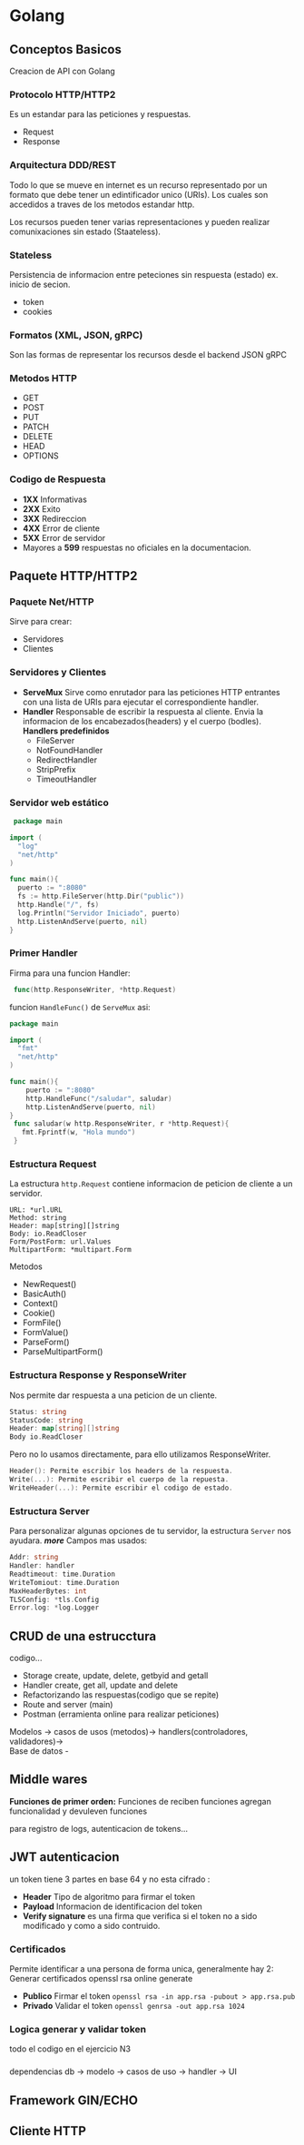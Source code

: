 # Golang
## Conceptos Basicos
Creacion de API con Golang 
### Protocolo HTTP/HTTP2
Es un estandar para las peticiones y respuestas.

- Request
- Response

### Arquitectura DDD/REST
Todo lo que se mueve en internet es un recurso representado por un formato que debe tener un edintificador unico (URIs). Los cuales son accedidos a traves de los metodos estandar http.

Los recursos pueden tener varias representaciones y pueden realizar comunixaciones sin estado (Staateless). 
### Stateless 
Persistencia de informacion entre peteciones sin respuesta (estado) ex. inicio de secion.
- token
- cookies

### Formatos (XML, JSON, gRPC)
Son las formas de representar los recursos desde el backend
JSON 
gRPC

### Metodos HTTP
- GET
- POST
- PUT
- PATCH
- DELETE
- HEAD
- OPTIONS

### Codigo de Respuesta
 - **1XX** Informativas 
 - **2XX** Exito
 - **3XX** Redireccion
 - **4XX** Error de cliente
 - **5XX** Error de servidor
 - Mayores a **599** respuestas no oficiales en la documentacion.

## Paquete HTTP/HTTP2
### Paquete Net/HTTP
 Sirve para crear:
 - Servidores
 - Clientes

### Servidores y Clientes
 - **ServeMux** Sirve como enrutador  para las peticiones HTTP entrantes con una lista de URIs para ejecutar el correspondiente handler.
 - **Handler** Responsable de escribir la respuesta al cliente. Envia la informacion de los encabezados(headers) y el cuerpo (bodles).
 **Handlers predefinidos**
	 - FileServer
	 - NotFoundHandler
	 - RedirectHandler
	 - StripPrefix
	 - TimeoutHandler

### Servidor web estático
``` go
 package main

import (
  "log"
  "net/http"
)

func main(){
  puerto := ":8080"
  fs := http.FileServer(http.Dir("public"))
  http.Handle("/", fs)
  log.Println("Servidor Iniciado", puerto)
  http.ListenAndServe(puerto, nil)
}
```
 
### Primer Handler
 Firma para una funcion Handler:
```go
 func(http.ResponseWriter, *http.Request)
```
funcion `HandleFunc()` de `ServeMux` asi:
```go
package main

import (
  "fmt"
  "net/http"
)

func main(){
	puerto := ":8080"
	http.HandleFunc("/saludar", saludar)
	http.ListenAndServe(puerto, nil)
}
 func saludar(w http.ResponseWriter, r *http.Request){
   fmt.Fprintf(w, "Hola mundo")
 }
```
### Estructura Request
La estructura `http.Request` contiene informacion de peticion de cliente a un servidor.
```
URL: *url.URL
Method: string
Header: map[string][]string
Body: io.ReadCloser
Form/PostForm: url.Values
MultipartForm: *multipart.Form
```
Metodos 
- NewRequest()
- BasicAuth()
- Context()
- Cookie()
- FormFile()
- FormValue()
- ParseForm()
- ParseMultipartForm()

### Estructura Response y ResponseWriter
 Nos permite dar respuesta a una peticion de un cliente.
 ```go
 Status: string
 StatusCode: string
 Header: map[string][]string
 Body io.ReadCloser
 ```
 Pero no lo usamos directamente, para ello utilizamos ResponseWriter.
 ```go
 Header(): Permite escribir los headers de la respuesta.
 Write(...): Permite escribir el cuerpo de la repuesta.
 WriteHeader(...): Permite escribir el codigo de estado.
 ```
### Estructura Server
 Para personalizar algunas opciones de tu servidor, la estructura `Server` nos ayudara. ***more***
 Campos mas usados:
 ```go
 Addr: string
 Handler: handler
 Readtimeout: time.Duration
 WriteTomiout: time.Duration
 MaxHeaderBytes: int
 TLSConfig: *tls.Config
 Error.log: *log.Logger
 ```
 
## CRUD de una estrucctura
 codigo... 
- Storage create, update, delete, getbyid and getall
- Handler create, get all, update and delete
- Refactorizando las respuestas(codigo que se repite)
- Route and server (main) 
- Postman (erramienta online para realizar peticiones)

Modelos -> casos de usos (metodos)-> handlers(controladores, validadores)->    
Base de datos - 

## Middle wares
**Funciones de primer orden:** Funciones de reciben funciones agregan funcionalidad y devuleven funciones

para registro de logs, autenticacion de tokens...

## JWT autenticacion
un token tiene 3 partes en base 64 y no esta cifrado :
- **Header** Tipo de algoritmo para firmar el token
- **Payload** Informacion de identificacion del token
- **Verify signature** es una firma que verifica si el token no a sido modificado y como a sido contruido.

### Certificados
Permite identificar a una persona de forma unica, generalmente hay 2: 
Generar certificados openssl rsa online generate
- **Publico** Firmar el token
`openssl rsa -in app.rsa -pubout > app.rsa.pub` 
- **Privado** Validar el token
`openssl genrsa -out app.rsa 1024`

### Logica generar y validar token 
todo el codigo en el ejercicio N3
### 
dependencias
db -> modelo  -> casos de uso -> handler -> UI
## Framework GIN/ECHO

## Cliente HTTP


